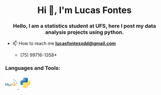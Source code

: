 <h1 align="center">Hi 👋, I'm Lucas Fontes</h1>
<h3 align="center">Hello, I am a statistics student at UFS, here I post my data analysis projects using python.</h3>

- 📫 How to reach me **lucasfontesxdd@gmail.com** </P>
  * (75) 99716-1358*


<p align="left">
</p>

<h3 align="left">Languages and Tools:</h3>
<p align="left"> <a href="https://www.mysql.com/" target="_blank" rel="noreferrer"> <img src="https://raw.githubusercontent.com/devicons/devicon/master/icons/mysql/mysql-original-wordmark.svg" alt="mysql" width="40" height="40"/> </a> <a href="https://www.python.org" target="_blank" rel="noreferrer"> <img src="https://raw.githubusercontent.com/devicons/devicon/master/icons/python/python-original.svg" alt="python" width="40" height="40"/> </a> </p>
